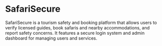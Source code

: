 # SafariSecure
SafariSecure is a tourism safety and booking platform that allows users to verify licensed guides, book safaris and nearby accommodations, and report safety concerns. It features a secure login system and admin dashboard for managing users and services.
